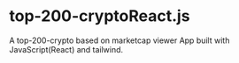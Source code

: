 # top-200-cryptoReact.js

A top-200-crypto based on marketcap viewer App built with JavaScript(React) and tailwind.




